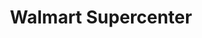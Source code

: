---
title: "Walmart Supercenter"
url: /el-paso/walmart-supercenter-dyer-street/
shop: supermarket
---